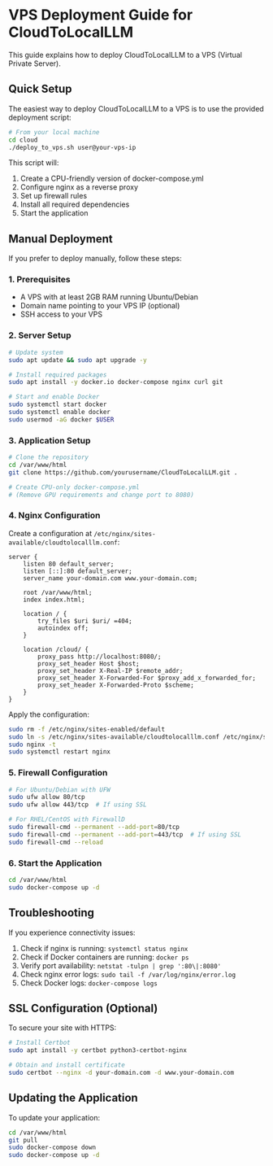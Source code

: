 # VPS Deployment Guide for CloudToLocalLLM

This guide explains how to deploy CloudToLocalLLM to a VPS (Virtual Private Server).

## Quick Setup

The easiest way to deploy CloudToLocalLLM to a VPS is to use the provided deployment script:

```bash
# From your local machine
cd cloud
./deploy_to_vps.sh user@your-vps-ip
```

This script will:
1. Create a CPU-friendly version of docker-compose.yml
2. Configure nginx as a reverse proxy
3. Set up firewall rules
4. Install all required dependencies
5. Start the application

## Manual Deployment

If you prefer to deploy manually, follow these steps:

### 1. Prerequisites

- A VPS with at least 2GB RAM running Ubuntu/Debian
- Domain name pointing to your VPS IP (optional)
- SSH access to your VPS

### 2. Server Setup

```bash
# Update system
sudo apt update && sudo apt upgrade -y

# Install required packages
sudo apt install -y docker.io docker-compose nginx curl git

# Start and enable Docker
sudo systemctl start docker
sudo systemctl enable docker
sudo usermod -aG docker $USER
```

### 3. Application Setup

```bash
# Clone the repository
cd /var/www/html
git clone https://github.com/yourusername/CloudToLocalLLM.git .

# Create CPU-only docker-compose.yml
# (Remove GPU requirements and change port to 8080)
```

### 4. Nginx Configuration

Create a configuration at `/etc/nginx/sites-available/cloudtolocalllm.conf`:

```nginx
server {
    listen 80 default_server;
    listen [::]:80 default_server;
    server_name your-domain.com www.your-domain.com;
    
    root /var/www/html;
    index index.html;

    location / {
        try_files $uri $uri/ =404;
        autoindex off;
    }

    location /cloud/ {
        proxy_pass http://localhost:8080/;
        proxy_set_header Host $host;
        proxy_set_header X-Real-IP $remote_addr;
        proxy_set_header X-Forwarded-For $proxy_add_x_forwarded_for;
        proxy_set_header X-Forwarded-Proto $scheme;
    }
}
```

Apply the configuration:
```bash
sudo rm -f /etc/nginx/sites-enabled/default
sudo ln -s /etc/nginx/sites-available/cloudtolocalllm.conf /etc/nginx/sites-enabled/
sudo nginx -t
sudo systemctl restart nginx
```

### 5. Firewall Configuration

```bash
# For Ubuntu/Debian with UFW
sudo ufw allow 80/tcp
sudo ufw allow 443/tcp  # If using SSL

# For RHEL/CentOS with FirewallD
sudo firewall-cmd --permanent --add-port=80/tcp
sudo firewall-cmd --permanent --add-port=443/tcp  # If using SSL
sudo firewall-cmd --reload
```

### 6. Start the Application

```bash
cd /var/www/html
sudo docker-compose up -d
```

## Troubleshooting

If you experience connectivity issues:

1. Check if nginx is running: `systemctl status nginx`
2. Check if Docker containers are running: `docker ps`
3. Verify port availability: `netstat -tulpn | grep ':80\|:8080'`
4. Check nginx error logs: `sudo tail -f /var/log/nginx/error.log`
5. Check Docker logs: `docker-compose logs`

## SSL Configuration (Optional)

To secure your site with HTTPS:

```bash
# Install Certbot
sudo apt install -y certbot python3-certbot-nginx

# Obtain and install certificate
sudo certbot --nginx -d your-domain.com -d www.your-domain.com
```

## Updating the Application

To update your application:

```bash
cd /var/www/html
git pull
sudo docker-compose down
sudo docker-compose up -d
``` 